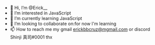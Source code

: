 - 👋 Hi, I’m @Erick__
- 👀 I’m interested in JavaScript
- 🌱 I’m currently learning JavaScript
- 💞️ I’m looking to collaborate on:for now I'm learning
- 📫 How to reach me my gmail erickbbcruz@mgmail.com or discord Shinji 真司#0001 thx
